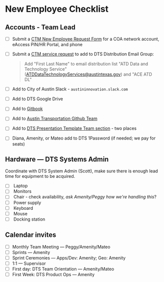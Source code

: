 # New Employee Checklist

## Accounts - Team Lead

* [ ] Submit a [CTM New Employee Request Form](https://atx.servicenowservices.com/sp?id=sc\_cat\_item\_guide\&sys\_id=b714eb12db7a3f0021ccef92ca961972) for a COA network account, eAccess PIN/HR Portal, and phone&#x20;
*   [ ] Submit a [CTM service request](https://atx.service-now.com/sp) to add to DTS Distribution Email Group:

    > Add "First Last Name" to email distribution list "ATD Data and Technology Service" ([ATDDataTechnologyServices@austintexas.gov](mailto:ATDDataTechnologyServices@austintexas.gov)) and "ACE ATD DL"
* [ ] Add to City of Austin Slack - `austininnovation.slack.com`
* [ ] Add to DTS Google Drive
* [ ] Add to [Gitbook](https://app.gitbook.com/@atd-dts/spaces)
* [ ] Add to [Austin Transportation Github Team](https://github.com/orgs/cityofaustin/teams/transportation/members)&#x20;
* [ ] Add to [DTS Presentation Template Team section](https://docs.google.com/presentation/d/1tHKTfUgQ-uAXdRBkEdXqR7ryBo\_LTU86IzQxo1gJoeA/edit#slide=id.gfd2da31025\_0\_6) - two places
* [ ] Diana, Amenity, or Mateo add to DTS 1Password (if needed; we pay for seats)

## Hardware — DTS Systems Admin

Coordinate with DTS System Admin (Scott), make sure there is enough lead time for equipment to be acquired.

* [ ] &#x20;Laptop
* [ ] &#x20;Monitors
* [ ] &#x20;Chair - check availability, _ask Amenity/Peggy how we're handling this_?
* [ ] &#x20;Power supply
* [ ] &#x20;Keyboard
* [ ] &#x20;Mouse
* [ ] &#x20;Docking station

## Calendar invites&#x20;

* [ ] Monthly Team Meeting — Peggy/Amenity/Mateo
* [ ] Sprints — Amenity
* [ ] Sprint Ceremonies — Apps/Dev: Amenity; Geo: Amenity&#x20;
* [ ] 1:1 — Supervisor
* [ ] First day: DTS Team Orientation — Amenity/Mateo
* [ ] First Week: DTS Product Ops — Amenity
